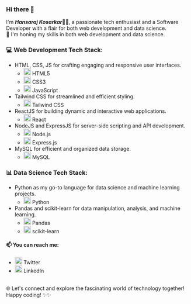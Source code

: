 ### Hi there 👋

<!--
**hanskosarkar/hanskosarkar** is a ✨ _special_ ✨ repository because its `README.md` (this file) appears on your GitHub profile.

Here are some ideas to get you started:

- 🔭 I’m currently working on ...
- 🌱 I’m currently learning ...
- 👯 I’m looking to collaborate on ...
- 🤔 I’m looking for help with ...
- 💬 Ask me about ...
- 📫 How to reach me: ...
- 😄 Pronouns: ...
- ⚡ Fun fact: ...
-->
I'm ***Hansaraj Kosarkar***🧑‍💻, a passionate tech enthusiast and a Software Developer with a flair for both web development and data science. <br/> 
🚀 I'm honing my skills in both web development and data science.

<!-- Web Development Tech Stack -->
### 💻 Web Development Tech Stack:
- HTML, CSS, JS for crafting engaging and responsive user interfaces.
  - <img src="https://img.icons8.com/color/48/000000/html-5.png" alt="HTML5" width="20"/> HTML5
  - <img src="https://img.icons8.com/color/48/000000/css3.png" alt="CSS3" width="20"/> CSS3
  - <img src="https://img.icons8.com/color/48/000000/javascript.png" alt="JavaScript" width="20"/> JavaScript
- Tailwind CSS for streamlined and efficient styling.
  - <img src="https://img.icons8.com/color/48/000000/tailwindcss.png" alt="Tailwind CSS" width="20"/> Tailwind CSS
- ReactJS for building dynamic and interactive web applications.
  - <img src="https://img.icons8.com/plasticine/48/000000/react.png" alt="React" width="20"/> React
- NodeJS and ExpressJS for server-side scripting and API development.
  - <img src="https://img.icons8.com/color/48/000000/nodejs.png" alt="Node.js" width="20"/> Node.js
  - <img src="https://img.icons8.com/color/48/000000/express.png" alt="Express.js" width="20"/> Express.js
- MySQL for efficient and organized data storage.
  - <img src="https://img.icons8.com/color/48/000000/mysql.png" alt="MySQL" width="20"/> MySQL

<!-- Data Science Tech Stack -->
### 📊 Data Science Tech Stack:
- Python as my go-to language for data science and machine learning projects.
  - <img src="https://img.icons8.com/color/48/000000/python.png" alt="Python" width="20"/> Python
- Pandas and scikit-learn for data manipulation, analysis, and machine learning.
  - <img src="https://img.icons8.com/color/48/000000/pandas.png" alt="Pandas" width="20"/> Pandas
  - <img src="https://img.icons8.com/color/48/000000/scikit-learn.png" alt="" width="20"/> scikit-learn

#### 📫 You can reach me:
- [<img src="https://img.icons8.com/color/48/000000/twitter-circled.png" alt="Twitter" width="20"/>](https://twitter.com/Hanskosarkar) Twitter
- [<img src="https://img.icons8.com/color/48/000000/linkedin-circled.png" alt="LinkedIn" width="20"/>](https://www.linkedin.com/in/hansaraj-kosarkar) LinkedIn
  
<br/>
🌐 Let's connect and explore the fascinating world of technology together!
<br/>
Happy coding! ✨✨

